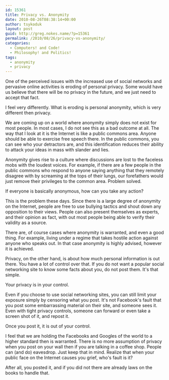 ```yaml
---
id: 15361
title: Privacy vs. Anonymity
date: 2010-08-26T08:38:14+00:00
author: tsykoduk
layout: post
guid: http://greg.nokes.name/?p=15361
permalink: /2010/08/26/privacy-vs-anonymity/
categories:
  - Computers! and Code!
  - Philosophy! and Politics!
tags:
  - anonymity
  - privacy
---
```

One of the perceived issues with the increased use of social networks and pervasive online activities is eroding of personal privacy. Some would have us believe that there will be no privacy in the future, and we just need to accept that fact. 

I feel very differently. What is eroding is personal anonymity, which is very different then privacy. 


<!--more-->


We are coming up on a world where anonymity simply does not exist for most people. In most cases, I do not see this as a bad outcome at all. The way that I look at it is the Internet is like a public commons area. Anyone should be able to exercise free speech there. In the public commons, you can see who your detractors are, and this identification reduces their ability to attack your ideas in mass with slander and lies.

Anonymity gives rise to a culture where discussions are lost to the faceless mobs with the loudest voices. For example, if there are a few people in the public commons who respond to anyone saying anything that they remotely disagree with by screaming at the tops of their lungs, our forefathers would just remove their privileges to the common area. Problem solved. 

If everyone is basically anonymous, how can you take any action?

This is the problem these days. Since there is a large degree of anonymity on the Internet, people are free to use bullying tactics and shout down any opposition to their views. People can also present themselves as experts, and their opinion as fact, with out most people being able to verify their validity as a source.   

There are, of course cases where anonymity is warranted, and even a good thing. For example, living under a regime that takes hostile action against anyone who speaks out. In that case anonymity is highly advised, however it is achieved.  

Privacy, on the other hand, is about how much personal information is out there. You have a lot of control over that. If you do not want a popular social networking site to know some facts about you, do not post them. It's that simple. 

Your privacy is in your control. 

Even if you choose to use social networking sites, you can still limit your exposure simply by censoring what you post. It's not Facebook's fault that you post some embarrassing material on their site, and someone sees it. Even with tight privacy controls, someone can forward or even take a screen shot of it, and repost it. 

Once you post it, it is out of your control. 

I feel that we are holding the Facebooks and Googles of the world to a higher standard then is warranted. There is no more assumption of privacy when you post on your wall then if you are talking in a coffee shop. People can (and do) eavesdrop. Just keep that in mind. Realize that when your public face on the Internet causes you grief, who's fault is it? 

After all, you posted it, and if you did not there are already laws on the books to handle that.         